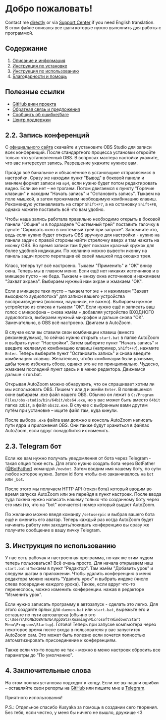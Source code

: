 # Добро пожаловать!

Contact me [directly](https://t.me/profitroll) or via [Support Center](https://www.tidio.com/talk/ydqcvfvgkud3jjk2482uaesvjpeohlh3) if you need English translation.\
В этом файле описаны все шаги которые нужно выполнить для работы с программой.

## Содержание

1. [Описание и информация](https://github.com/profitrollgame/autozoom#1-%D0%B8%D0%BD%D1%84%D0%BE%D1%80%D0%BC%D0%B0%D1%86%D0%B8%D1%8F-%D0%B8-%D0%BE%D0%BF%D0%B8%D1%81%D0%B0%D0%BD%D0%B8%D0%B5-%D0%BF%D1%80%D0%BE%D0%B3%D1%80%D0%B0%D0%BC%D0%BC%D1%8B)
2. [Инструкция по установке](https://github.com/profitrollgame/autozoom#21-%D0%B8%D0%BD%D1%81%D1%82%D1%80%D1%83%D0%BA%D1%86%D0%B8%D1%8F-%D0%BF%D0%BE-%D1%83%D1%81%D1%82%D0%B0%D0%BD%D0%BE%D0%B2%D0%BA%D0%B5)
3. [Инструкция по использованию](https://github.com/profitrollgame/autozoom#3-%D0%B8%D0%BD%D1%81%D1%82%D1%80%D1%83%D0%BA%D1%86%D0%B8%D1%8F-%D0%BF%D0%BE-%D0%B8%D1%81%D0%BF%D0%BE%D0%BB%D1%8C%D0%B7%D0%BE%D0%B2%D0%B0%D0%BD%D0%B8%D1%8E)
4. [Благодарности и помощь](https://github.com/profitrollgame/autozoom#4-%D0%B7%D0%B0%D0%BA%D0%BB%D1%8E%D1%87%D0%B8%D1%82%D0%B5%D0%BB%D1%8C%D0%BD%D1%8B%D0%B5-%D1%81%D0%BB%D0%BE%D0%B2%D0%B0)

## Полезные ссылки

* [GitHub вики проекта](https://github.com/profitrollgame/autozoom/wiki)
* [Обратная связь и предложения](https://t.me/profitroll)
* [Сообщить об ошибке/баге](https://github.com/profitrollgame/autozoom/issues)
* [Центр поддержки](https://www.tidio.com/talk/ydqcvfvgkud3jjk2482uaesvjpeohlh3)



## 2.2. Запись конференций

С [официального сайта](https://obsproject.com/download) скачайте и установите OBS Studio для записи всех конференций. После стандартного процесса установки откройте только что установленный OBS. В вопросах мастера настойки укажите, что вас интересует запись. Разрешение укажите нужное вам.

Пройдя всё банальное и объяснённое в установщике отправляемся в настройки. Сразу же находим пункт "Вывод" в боковой панели и меняем формат записи на `mp4`, если нужно будет потом редактировать видео. Если же нет – не трогаем. Потом двигаемся к пункту "Горячие клавиши" и находим "Начать запись" и "Остановить запись". Тыкаем на поле мышкой, а затем прожимаем необходимую комбинацию клавиш. Рекомендую устанавливать на старт `Shift+F7`, а на остановку `Shift+F8`, однако можете поставить всё что вам удобно.

Чтобы наша запись работала правильно необходимо открыть в боковой панели "Общие" и в подразделе "Системный трей" поставить галочку в пункте "Скрывать окно в системный трей при запуске". Запомните это, ведь если нужно будет открыть OBS вручную для настройки - нужно на панели задач с правой стороны найти стрелочку вверх и там нажать на иконку OBS. Во время записи там будет показан красный кружок для более удобной индикации. По желанию можно вывести иконку на панель задач просто перетащив её своей мышкой под окошко трея.

Класс, теперь тут всё настроено. Тыкаем "Применить" и "ОК" внизу окна. Теперь мы в главном меню. Если ещё нет никаких источников и в микшере пусто – не беда. Тыкаем + внизу окна источников и нажимаем "Захват экрана". Выбираем нужный нам экран и жмакаем "ОК".

Если в микшере таки пусто – тыкаем тот же + и нажимаем "Захват выходного аудиопотока" для записи вашего устройства воспроизведения (колонки, наушники, не важно). Выбираем нужное устройство из списка и тыкаем "ОК". Если нужно ещё и записать ваш голос с микрофона – снова жмём + добавляя устройство ВХОДНОГО аудиопотока, выбираем нужный микрофон и дальше снова "ОК". Замечательно, в OBS всё настроено. Двигаем в AutoZoom.

В случае если вы ставили свои комбинации клавиш (вместо рекомендуемых), то сейчас нужно открыть `start.bat` в папке AutoZoom и выбрать пункт "Настройки". Затем выберите пункт "Начать запись" и введите желаемую комбинацию клавиш (например, `Shift+F7`), нажмите `Enter`. Теперь выберите пункт "Остановить запись" и снова введите комбинацию клавиш. Желательно, чтобы комбинации были разными, дабы точно избежать сбоев, однако это не по принципиально. Чудесно, жмакаем последний пункт здесь и в меню редактора. Движемся дальше к run.bat.

Открывая AutoZoom можно обнаружить, что он спрашивает хотим ли мы использовать OBS. Пишем `Y` или `Д` и жмём `Enter`. В появившемся окне выбираем .exe файл нашего OBS. Обычно он лежит в `C:/Program Files/obs-studio/bin/64bit/obs64.exe`, но у вас может быть вместо `64bit` папка `32bit`, а файл `obs32.exe`. В случае с выбранным вами другим путём при установке – ищите файл там, куда кинули.

После выбора `.exe` файла вам должно в консоль AutoZoom написать пути ядра и приложения OBS. Они также будут храниться в файлах AutoZoom, если вдруг понадобится их изменить.

## 2.3. Telegram бот

Если же вам нужно получать уведомления от бота через Telegram - такая опция тоже есть. Для этого нужно создать бота через BotFather ([@BotFather](https://t.me/botfather)) командой `/newbot`. Затем вводим имя нашему боту, по сути любое которое нужно. Затем id бота чтобы оно заканчивалось на `bot` или `_bot`.

После этого мы получаем HTTP API (токен бота) который вводим во время запуска AutoZoom или же перейдя в пункт настроек. После ввода туда токена нужно написать нашему только что созданному боту через его имя (то, что на "bot" кончается) номер который выдаст AutoZoom.

По желанию можно введя команду `/setuserpic` и выбрав вашего бота ещё и сменить его аватар. Теперь каждый раз когда AutoZoom будет начинать работу или заходить/покидать конференцию вы сразу же получите сообщение в вашу личку Telegram.

## 3. Инструкция по использованию

У нас есть рабочая и настроенная программа, но как же этим чудом теперь пользоваться? Всё очень просто. Для начала открываем наш `start.bat` и тыкаем в пункт "Редактор". Там жмём "Добавить урок" и следуем шагам в приложении. Чтобы удалить конференцию в меню редактора можно нажать "Удалить урок" и выбрать индекс (число слева посередине каждого урока). Также, если вдруг что-то перенеслось, можно изменить конференции. нажав в редакторе "Изменить урок".

Если нужно записать программу в автозапуск - сделать это легко. Для этого создайте ярлык для `daemon.bat` или `start.bat`, вырежьте его и вставьте по пути автозапуска (обычно это `C:\Users\ПОЛЬЗОВАТЕЛЬ\AppData\Roaming\Microsoft\Windows\Start Menu\Programs\Startup`). Готово! Теперь при запуске компьютера через некоторое время после входа в пользователя у вас запустится AutoZoom сам. Это может быть полезно если хочется полностью автоматизировать присоединение к конференциям.

Также если что-то пошло не так - можно в меню настроек сбросить все параметры до "По умолчанию".

## 4. Заключительные слова

На этом полная установка подходит к концу. Если же вы нашли ошибки – оставляйте свои репорты на [GitHub](https://github.com/profitrollgame/autozoom/issues) или пишите мне в [Telegram](https://t.me/profitroll).

Приятного использования!

P.S.: Отдельное спасибо Kusyaka за помощь в создании сего творения. Без тебя, если честно, у меня бы ничего не вышло, дружище <3
